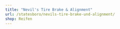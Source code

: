 ```yaml
---
title: "Nevil's Tire Brake & Alignment"
url: /statesboro/nevils-tire-brake-und-alignment/
shop: Reifen
---
```

